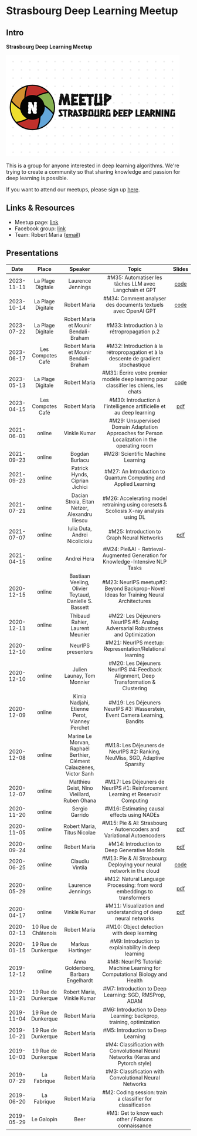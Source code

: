 # Strasbourg Deep Learning Meetup
## Intro

**Strasbourg Deep Learning Meetup**

![Logo](./Logo/logo.png "logo")

This is a group for anyone interested in deep learning algorithms. We're trying to create a community so that sharing knowledge and passion for deep learning is possible.

If you want to attend our meetups, please sign up [here](https://www.meetup.com/strasbourg-deep-learning-meetup/).

## Links & Resources

* Meetup page: [link](https://www.meetup.com/strasbourg-deep-learning-meetup/)
* Facebook group: [link](https://www.facebook.com/groups/343110153013312)
* Team: Robert Maria ([email](mailto:maria11robert@gmail.com))


## Presentations

| Date       | Place | Speaker                   | Topic                                                                          | Slides                       |
|:----------:|:---:|:-------------------------:|:------------------------------------------------------------------------------:|:----------------------------:|
| 2023-11-11 |  La Plage Digitale | Laurence Jennings  | #M35: Automatiser les tâches LLM avec Langchain et GPT | [code](./Meetups/M35/langchain_web_scraper.ipynb) |
| 2023-10-14 |  La Plage Digitale | Robert Maria  | #M34: Comment analyser des documents textuels avec OpenAI GPT | [code](./Meetups/M34/scrape_analyze_news_websites.js) |
| 2023-07-22 |  La Plage Digitale | Robert Maria et Mounir Bendali-Braham | #M33: Introduction à la rétropropagation p.2 |  |
| 2023-06-17 |  Les Compotes Café | Robert Maria et Mounir Bendali-Braham | #M32: Introduction à la rétropropagation et à la descente de gradient stochastique |  |
| 2023-05-13 |  La Plage Digitale | Robert Maria | #M31: Écrire votre premier modèle deep learning pour classifier les chiens, les chats | [code](./Meetups/M31/classifier_dogs_cats.ipynb) |
| 2023-04-15 |  Les Compotes Café | Robert Maria | #M30: Introduction à l'intelligence artificielle et au deep learning | [pdf](./Meetups/M30/meetup_stras_introd.pdf) |
| 2021-06-01 |  online | Vinkle Kumar | #M29: Unsupervised Domain Adaptation Approaches for Person Localization in the operating room |  |
| 2021-09-23 |  online | Bogdan Burlacu |  #M28: Scientific Machine Learning |  |
| 2021-09-23 |  online | Patrick Hynds, Ciprian Jichici | #M27: An Introduction to Quantum Computing and Applied Learning |  |
| 2021-07-21 |  online | Dacian Stroia, Eitan Netzer, Alexandru Iliescu | #M26: Accelerating model retraining using coresets & Scoliosis X-ray analysis using DL |  |
| 2021-07-07 |  online | Iulia Duta, Andrei Nicolicioiu  | #M25: Introduction to Graph Neural Networks | [pdf](./Meetups/M25/Intro_to_Graph_Neural_Networks.pdf) |
| 2021-04-15 |  online | Andrei Hera  | #M24: Pie&AI - Retrieval-Augmented Generation for Knowledge-Intensive NLP Tasks |  |
| 2020-12-15 |  online | Bastiaan Veeling, Olivier Teytaud, Danielle S. Bassett  | #M23: NeurIPS meetup#2: Beyond Backprop-Novel Ideas for Training Neural Architectures |  |
| 2020-12-11 |  online | Thibaud Rahier, Laurent Meunier | #M22: Les Déjeuners NeurIPS #5: Analog Adversarial Robustness and Optimization |  |
| 2020-12-10 |  online | NeurIPS presenters | #M21: NeurIPS meetup: Representation/Relational learning |  |
| 2020-12-10 |  online | Julien Launay, Tom Monnier | #M20: Les Déjeuners NeurIPS #4: Feedback Alignment, Deep Transformation & Clustering |  |
| 2020-12-09 |  online | Kimia Nadjahi, Etienne Perot, Vianney Perchet | #M19: Les Déjeuners NeurIPS #3: Wasserstein, Event Camera Learning, Bandits |  |
| 2020-12-08 |  online | Marine Le Morvan, Raphaël Berthier, Clément Calauzènes, Victor Sanh | #M18: Les Déjeuners de NeurIPS #2: Ranking, NeuMiss, SGD, Adaptive Sparsity |  |
| 2020-12-07 |  online | Matthieu Geist, Nino Vieillard, Ruben Ohana| #M17: Les Déjeuners de NeurIPS #1: Reinforcement Learning et Reservoir Computing |  |
| 2020-11-20 |  online | Sergio Garrido| #M16: Estimating causal effects using NADEs |  |
| 2020-11-05 |  online | Robert Maria, Titus Nicolae| #M15: Pie & AI: Strasbourg - Autoencoders and Variational Autoencoders | [pdf](./Meetups/M15/ae.pdf) |
| 2020-09-24 |  online | Robert Maria | #M14: Introduction to Deep Generative Models | [pdf](./Meetups/M14/introd_to_generative.pdf) |
| 2020-06-25 |  online | Claudiu Vintila| #M13: Pie & AI Strasbourg: Deploying your neural network in the cloud | [code](./Meetups/M13/) |
| 2020-05-29 |  online | Laurence Jennings| #M12: Natural Language Processing: from word embeddings to transformers | [pdf](./Meetups/M15/From_word_embeddings_to_transformers.pdf) |
| 2020-04-17 |  online | Vinkle Kumar | #M11: Visualization and understanding of deep neural networks | [pdf](./Meetups/M15/ae.pdf) |
| 2020-02-13 |  10 Rue de Châtenois | Robert Maria | #M10: Object detection with deep learning |  |
| 2020-01-15 |  19 Rue de Dunkerque | Markus Hartinger | #M9: Introduction to explainability in deep learning |  |
| 2019-12-12 |  online | Anna Goldenberg, Barbara Engelhardt | #M8: NeurIPS Tutorial: Machine Learning for Computational Biology and Health |  |
| 2019-11-21 |  19 Rue de Dunkerque | Robert Maria, Vinkle Kumar | #M7: Introduction to Deep Learning: SGD, RMSProp, ADAM |  |
| 2019-11-04 |  19 Rue de Dunkerque | Robert Maria | #M6: Introduction to Deep Learning: backprop, training, optimization |  |
| 2019-10-21 |  19 Rue de Dunkerque | Robert Maria | #M5: Introduction to Deep Learning |  |
| 2019-10-03 |  19 Rue de Dunkerque | Robert Maria | #M4: Classification with Convolutional Neural Networks (Keras and Pytorch style) |  |
| 2019-07-29 |  La Fabrique | Robert Maria | #M3: Classification with Convolutional Neural Networks |  |
| 2019-06-20 |  La Fabrique | Robert Maria | #M2: Coding session: train a classifier for classification |  |
| 2019-05-29 |  Le Galopin | Beer | #M1: Get to know each other / Faisons connaissance |  |
